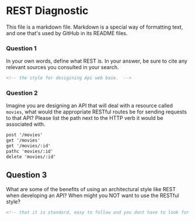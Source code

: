 # REST Diagnostic

This file is a markdown file. Markdown is a special way of formatting text, and one that's used by GitHub in its README files.

### Question 1

In your own words, define what REST is. In your answer, be sure to cite any
relevant sources you consulted in your search.

```md
<!-- the style for desigining Api web base.  -->
```

### Question 2

Imagine you are designing an API that will deal with a resource called
`movies`, what would the appropriate RESTful routes be for sending requests to
that API? Please list the path next to the HTTP verb it would be associated
with.

```md
post '/movies'
get '/movies'
get '/movies/:id'
pathc 'movies/:id'
delete 'movies/:id'
```

## Question 3

What are some of the benefits of using an architectural style like REST when
developing an API? When might you NOT want to use the RESTful style?

```md
<!-- that it is standard, easy to follow and you dont have to look for the command so much because its allready there. between the get, patch and delete. -->
```